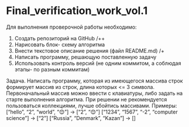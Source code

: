 # Final_verification_work_vol.1

Для выполнения проверочной работы необходимо:
1.	Создать репозиторий на GitHub /++
2.	Нарисовать блок- схему алгоритма
3.	Внести текстовое описание решения (файл README.md) /+
4.	Написать программу, решающую поставленную задачу
5.	Использовать контроль версий (не одним коммитом, а соблюдая этапы- по разным коммитам)

Задача.
Написать программу, которая из имеющегося массива строк формирует массив из строк, длина которых <= 3 символа. Первоначальный массив можно ввести с клавиатуры, либо задать на старте выполнения алгоритма. При решении не рекомендуется пользоваться коллекциями, лучше обойтись массивами.
Примеры:
[“hello”, “2”, “world”, “😊”] -> [“2”, “😊”]
[“1234”, “1567”, “-2”, “computer science”] -> [“2”]
[“Russia”, “Denmark”, “Kazan”] -> []
